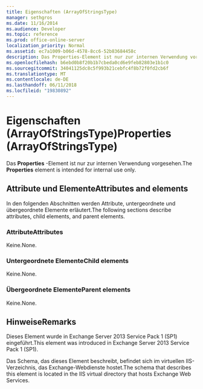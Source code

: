 ```yaml
---
title: Eigenschaften (ArrayOfStringsType)
manager: sethgros
ms.date: 11/16/2014
ms.audience: Developer
ms.topic: reference
ms.prod: office-online-server
localization_priority: Normal
ms.assetid: ec7a1009-b06d-4578-8cc6-52b83684458c
description: Das Properties-Element ist nur zur internen Verwendung vorgesehen.
ms.openlocfilehash: b6ebd0b8f20b1b7cbeda0cd6e9feb82803e1b1c0
ms.sourcegitcommit: 34041125dc8c5f993b21cebfc4f8b72f0fd2cb6f
ms.translationtype: MT
ms.contentlocale: de-DE
ms.lasthandoff: 06/11/2018
ms.locfileid: "19830892"
---
```

# <a name="properties-arrayofstringstype"></a><span data-ttu-id="d4a84-103">Eigenschaften (ArrayOfStringsType)</span><span class="sxs-lookup"><span data-stu-id="d4a84-103">Properties (ArrayOfStringsType)</span></span>

<span data-ttu-id="d4a84-104">Das **Properties** -Element ist nur zur internen Verwendung vorgesehen.</span><span class="sxs-lookup"><span data-stu-id="d4a84-104">The **Properties** element is intended for internal use only.</span></span> 

## <a name="attributes-and-elements"></a><span data-ttu-id="d4a84-105">Attribute und Elemente</span><span class="sxs-lookup"><span data-stu-id="d4a84-105">Attributes and elements</span></span>

<span data-ttu-id="d4a84-106">In den folgenden Abschnitten werden Attribute, untergeordnete und übergeordnete Elemente erläutert.</span><span class="sxs-lookup"><span data-stu-id="d4a84-106">The following sections describe attributes, child elements, and parent elements.</span></span>
  
### <a name="attributes"></a><span data-ttu-id="d4a84-107">Attribute</span><span class="sxs-lookup"><span data-stu-id="d4a84-107">Attributes</span></span>

<span data-ttu-id="d4a84-108">Keine.</span><span class="sxs-lookup"><span data-stu-id="d4a84-108">None.</span></span>
  
### <a name="child-elements"></a><span data-ttu-id="d4a84-109">Untergeordnete Elemente</span><span class="sxs-lookup"><span data-stu-id="d4a84-109">Child elements</span></span>

<span data-ttu-id="d4a84-110">Keine.</span><span class="sxs-lookup"><span data-stu-id="d4a84-110">None.</span></span>
  
### <a name="parent-elements"></a><span data-ttu-id="d4a84-111">Übergeordnete Elemente</span><span class="sxs-lookup"><span data-stu-id="d4a84-111">Parent elements</span></span>

<span data-ttu-id="d4a84-112">Keine.</span><span class="sxs-lookup"><span data-stu-id="d4a84-112">None.</span></span>
  
## <a name="remarks"></a><span data-ttu-id="d4a84-113">Hinweise</span><span class="sxs-lookup"><span data-stu-id="d4a84-113">Remarks</span></span>

<span data-ttu-id="d4a84-114">Dieses Element wurde in Exchange Server 2013 Service Pack 1 (SP1) eingeführt.</span><span class="sxs-lookup"><span data-stu-id="d4a84-114">This element was introduced in Exchange Server 2013 Service Pack 1 (SP1).</span></span>
  
<span data-ttu-id="d4a84-115">Das Schema, das dieses Element beschreibt, befindet sich im virtuellen IIS-Verzeichnis, das Exchange-Webdienste hostet.</span><span class="sxs-lookup"><span data-stu-id="d4a84-115">The schema that describes this element is located in the IIS virtual directory that hosts Exchange Web Services.</span></span>
  

